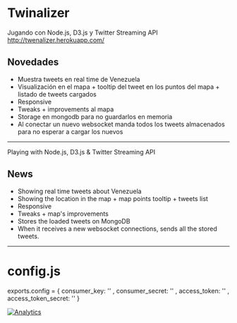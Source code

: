 Twinalizer
==========

Jugando con Node.js, D3.js y Twitter Streaming API
http://twenalizer.herokuapp.com/

Novedades
---------

* Muestra tweets en real time de Venezuela
* Visualización en el mapa + tooltip del tweet en los puntos del mapa + listado de tweets cargados
* Responsive
* Tweaks + improvements al mapa
* Storage en mongodb para no guardarlos en memoria
* Al conectar un nuevo websocket manda todos los tweets almacenados para no esperar a cargar los nuevos

------------------------------------------------------------------------------

Playing with Node.js, D3.js & Twitter Streaming API

News
----

* Showing real time tweets about Venezuela
* Showing the location in the map + map points tooltip + tweets list
* Responsive
* Tweaks + map's improvements 
* Stores the loaded tweets on MongoDB
* When it receives a new websocket connections, sends all the stored tweets.

------------------------------------------------------------------------------

config.js
=========

exports.config = {
    consumer_key:         ''
  , consumer_secret:      ''
  , access_token:         ''
  , access_token_secret:  ''
}



[![Analytics](https://ga-beacon.appspot.com/UA-51467836-1/glena/twinalizer)](http://germanlena.com.ar)
